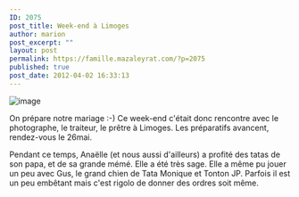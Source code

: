 ```yaml
---
ID: 2075
post_title: Week-end à Limoges
author: marion
post_excerpt: ""
layout: post
permalink: https://famille.mazaleyrat.com/?p=2075
published: true
post_date: 2012-04-02 16:33:13
---
```

<img title="IMAG0132.jpg" class="alignnone" alt="image" src="http://famille.mazaleyrat.com/wp-content/uploads/2012/04/wpid-IMAG0132.jpg" />



On prépare notre mariage :-)
Ce week-end c'était donc rencontre avec le photographe, le traiteur, le 
prêtre à Limoges. 
Les préparatifs avancent, rendez-vous le 26mai. 

Pendant ce temps, Anaëlle (et nous aussi d'ailleurs) a profité des tatas de son papa, et de sa grande mémé. Elle a été très sage. Elle a même pu jouer un peu avec Gus, le grand chien de Tata Monique et Tonton JP. Parfois il est un peu embêtant mais c'est rigolo de donner des ordres soit même.